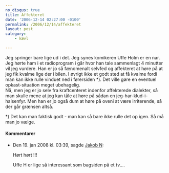 ```yaml
---
no_disqus: true
title: Affekteret
date: '2006-12-14 02:27:00 -0100'
permalink: /2006/12/14/affekteret
layout: post
category:
    - kævl

---
```

Jeg springer bare lige ud i det. Jeg synes komikeren Uffe Holm er en nar. Jeg hørte ham i et radioprogram i går hvor han tale sammenlagt 4 minutter vil jeg vurdere. Han er jo så fænomenalt selvfed og affekteret at høre på at jeg fik kvalme lige der i bilen. I øvrigt ikke et godt sted at få kvalme fordi man kan ikke rulle vinduet ned i førersiden \*). Det ville gøre en eventuel opkast-situation meget ubehagelig.  
 Nå, men jeg er jo selv fra kraftcenteret indenfor affekterede dialekter, så man skulle mene at jeg kan tåle at høre på sådan en jeg-har-klud-i-halsenfyr. Men han er jo også dum at høre på oveni at være irriterende, så der går grænsen altså.

\*) Det kan man faktisk godt - man kan så bare ikke rulle det op igen. Så må man jo vælge.
<div class="vintage-comments">
<h4>Kommentarer </h4>
<ul class="vintage-comments-list"><li>
<p class="comment-meta">Den <time datetime="2008-01-19T15:39:33+01:00">19. jan 2008 kl.  03:39</time>, sagde <a href="http://www.jakobnorsk.dk">Jakob N</a>:</p>
<p>Hørt hørt !!!</p>
<p>Uffe H er lige så interessant som bagsiden på et tv....</p>
</li>
</ul>
</div>
